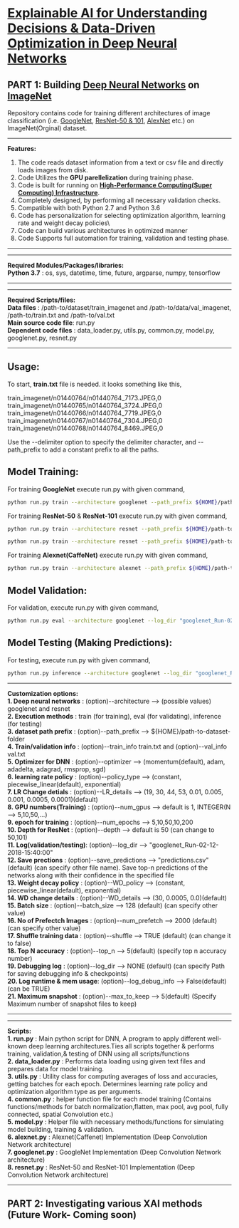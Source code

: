 # [Explainable AI for Understanding Decisions & Data-Driven Optimization in Deep Neural Networks](https://www.researchgate.net/publication/326586154_Explainable_AI_for_Understanding_Decisions_and_Data-Driven_Optimization_of_the_Choquet_Integral)

## PART 1: Building [Deep Neural Networks](https://en.wikipedia.org/wiki/Deep_learning#Deep_neural_networks) on [ImageNet](http://www.image-net.org/) 
Repository contains code for training different architectures of image classification (i.e. [GoogleNet](https://www.cs.unc.edu/~wliu/papers/GoogLeNet.pdf), [ResNet-50 & 101](https://arxiv.org/abs/1512.03385), [AlexNet](https://papers.nips.cc/paper/4824-imagenet-classification-with-deep-convolutional-neural-networks.pdf) etc.) on ImageNet(Orginal) dataset.

**************************
**Features:**
1. The code reads dataset information from a text or csv file and directly loads images from disk.
2. Code Utilizes the __GPU parellelization__ during training phase.
3. Code is built for running on __[High-Performance Computing(Super Computing) Infrastructure](https://en.wikipedia.org/wiki/Supercomputer)__.
4. Completely designed, by performing all necessary validation checks.
5. Compatible with both Python 2.7 and Python 3.6
6. Code has personalization for selecting optimization algorithm, learning rate and weight decay policies\
7. Code can build various architectures in optimized manner
8. Code Supports full automation for training, validation and testing phase.
**************************

**************************
**Required Modules/Packages/libraries:**\
__Python 3.7__ : os, sys, datetime, time, future, argparse, numpy, tensorflow
**************************

**************************
**Required Scripts/files:**\
__Data files__           : /path-to/dataset/train_imagenet and /path-to/data/val_imagenet, /path-to/train.txt and /path-to/val.txt \
__Main source code file__: run.py \
__Dependent code files__ : data_loader.py, utils.py, common.py, model.py, googlenet.py, resnet.py
**************************

## Usage: 

To start, __train.txt__ file is needed. it looks something like this,

train_imagenet/n01440764/n01440764_7173.JPEG,0\
train_imagenet/n01440765/n01440764_3724.JPEG,0\
train_imagenet/n01440766/n01440764_7719.JPEG,0\
train_imagenet/n01440767/n01440764_7304.JPEG,0\
train_imagenet/n01440768/n01440764_8469.JPEG,0

Use the --delimiter option to specify the delimiter character, and --path_prefix to add a constant prefix to all the paths.

## Model Training:

For training __GoogleNet__ execute run.py with given command,

```bash
python run.py train --architecture googlenet --path_prefix ${HOME}/path-to-dataset-folder --train_info train.txt --optimizer adam --num_epochs 5
```
For training __ResNet-50__ & __ResNet-101__ execute run.py with given command,

```bash
python run.py train --architecture resnet --path_prefix ${HOME}/path-to-dataset-folder --train_info train.txt --optimizer adam --num_epochs 5 --depth 50
```
```bash
python run.py train --architecture resnet --path_prefix ${HOME}/path-to-dataset-folder --train_info train.txt --optimizer adam --num_epochs 5 --depth 101
```

For training __Alexnet(CaffeNet)__ execute run.py with given command,

```bash
python run.py train --architecture alexnet --path_prefix ${HOME}/path-to-dataset-folder --train_info train.txt --optimizer adam --num_epochs 5
```

## Model Validation:

For validation, execute run.py with given command,

```bash
python run.py eval --architecture googlenet --log_dir "googlenet_Run-02-12-2018-15:40:00" --path_prefix /path/to/imagenet/train/ --val_info val.txt
```
## Model Testing (Making Predictions):

For testing, execute run.py with given command,

```bash
python run.py inference --architecture googlenet --log_dir "googlenet_Run-02-12-2018-15:40:00" --path_prefix /path/to/imagenet/train/ --val_info val.txt --save_predictions preds.txt
```

**************************
**Customization options:**\
__1.  Deep neural networks__   : (option)--architecture --> (possible values)  googlenet and resnet \
__2.  Execution methods__      : train (for training), eval (for validating), inference (for testing) \
__3.  dataset path prefix__    : (option)--path_prefix  --> ${HOME}/path-to-dataset-folder \
__4.  Train/validation info__  : (option)--train_info train.txt and (option)--val_info val.txt \
__5.  Optimizer for DNN__      : (option)--optimizer --> (momentum(default), adam, adadelta, adagrad, rmsprop, sgd) \
__6.  learning rate policy__   : (option)--policy_type --> (constant, piecewise_linear(default), exponential) \
__7.  LR Change detials__      : (option)--LR_details --> (19, 30, 44, 53, 0.01, 0.005, 0.001, 0.0005, 0.0001)(default)\
__8.  GPU numbers(Training)__  : (option)--num_gpus --> default is 1, INTEGER(N --> 5,10,50,...) \
__9.  epoch for training__     : (option)--num_epochs --> 5,10,50,10,200 \
__10. Depth for ResNet__       : (option)--depth --> default is 50 (can change to 50,101)\
__11. Log(validation/testing)__: (option)--log_dir --> "googlenet_Run-02-12-2018-15:40:00"\
__12. Save prections__         : (option)--save_predictions --> "predictions.csv" (default) (can specify other file name). Save top-n predictions of the networks along with their confidence in the specified file\
__13. Weight decay policy__    : (option)--WD_policy --> (constant, piecewise_linear(default), exponential) \
__14. WD change details__      : (option)--WD_details --> (30, 0.0005, 0.0)(default)\
__15. Batch size__             : (option)--batch_size --> 128 (default) (can specify other value)\
__16. No of Prefectch Images__ : (option)--num_prefetch --> 2000 (default) (can specify other value)\
__17. Shuffle training data__  : (option)--shuffle --> TRUE (default) (can change it to false)\
__18. Top N accuracy__         : (option)--top_n --> 5(default) (specify top n accuracy number) \
__19. Debugging log__          : (option)--log_dir --> NONE (default) (can specify Path for saving debugging info & checkpoints)\
__20. Log runtime & mem usage__: (option)--log_debug_info --> False(default) (can be TRUE)\
__21. Maximum snapshot__       : (option)--max_to_keep --> 5(default) (Specify Maximum number of snapshot files to keep)
**************************

**************************
**Scripts:**\
__1. run.py__          : Main python script for DNN, A program to apply different well-known deep learning architectures.Ties all scripts together & performs training, validation,& testing of DNN using all scripts/functions\
__2. data_loader.py__  : Performs data loading using given text files and prepares data for model training. \
__3. utils.py__        : Utility class for computing averages of loss and accuracies, getting batches for each epoch. Determines learning rate policy and optimization algorithm type as per arguments.\
__4. common.py__       : helper function file for each model training (Contains functions/methods for batch normalization,flatten, max pool, avg pool, fully connected, spatial Convolution etc.)\
__5. model.py__        : Helper file with necessary methods/functions for simulating model building, training & validation.\
__6. alexnet.py__      : Alexnet(Caffenet) Implementation (Deep Convolution Network architecture)\
__7. googlenet.py__    : GoogleNet Implementation (Deep Convolution Network architecture) \
__8. resnet.py__       : ResNet-50 and ResNet-101 Implementation (Deep Convolution Network architecture)
**************************

## PART 2: Investigating various XAI methods (Future Work- Coming soon)
